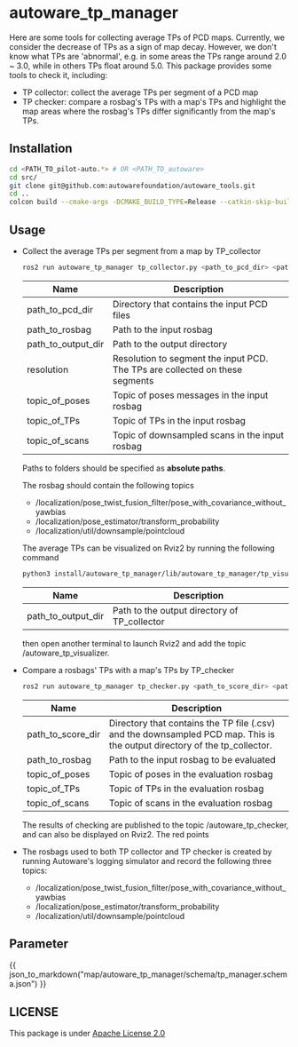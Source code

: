# autoware_tp_manager

Here are some tools for collecting average TPs of PCD maps. Currently, we consider the decrease of TPs as a sign of map decay. However, we don't know what TPs are 'abnormal', e.g. in some areas the TPs range around 2.0 ~ 3.0, while in others TPs float around 5.0. This package provides some tools to check it, including:
- TP collector: collect the average TPs per segment of a PCD map
- TP checker: compare a rosbag's TPs with a map's TPs and highlight the map areas where the rosbag's TPs differ significantly from the map's TPs.

## Installation

```bash
cd <PATH_TO_pilot-auto.*> # OR <PATH_TO_autoware>
cd src/
git clone git@github.com:autowarefoundation/autoware_tools.git
cd ..
colcon build --cmake-args -DCMAKE_BUILD_TYPE=Release --catkin-skip-building-tests --symlink-install --packages-up-to autoware_pointcloud_merger
```

## Usage

- Collect the average TPs per segment from a map by TP_collector

  ```bash
  ros2 run autoware_tp_manager tp_collector.py <path_to_pcd_dir> <path_to_rosbag> <path_to_output_dir> [--resolution:=<resolution>] [--pose_topic:=<topic_of_poses>] [--tp_topic:=<topic_of_TPs>] [--scan_topic:=<topic_of_scans>]
  ```

  | Name              | Description                                 |
  | ----------------- | ------------------------------------------- |
  | path_to_pcd_dir   | Directory that contains the input PCD files |
  | path_to_rosbag    | Path to the input rosbag                    |
  | path_to_output_dir| Path to the output directory                |
  | resolution        | Resolution to segment the input PCD. The TPs are collected on these segments|
  | topic_of_poses | Topic of poses messages in the input rosbag|
  | topic_of_TPs | Topic of TPs in the input rosbag|
  | topic_of_scans | Topic of downsampled scans in the input rosbag|

  Paths to folders should be specified as **absolute paths**.

  The rosbag should contain the following topics
  - /localization/pose_twist_fusion_filter/pose_with_covariance_without_yawbias
  - /localization/pose_estimator/transform_probability
  - /localization/util/downsample/pointcloud

  The average TPs can be visualized on Rviz2 by running the following command
  ```bash
  python3 install/autoware_tp_manager/lib/autoware_tp_manager/tp_visualizer.py <path_to_output_dir>
  ```
  | Name              | Description                                 |
  | ----------------- | ------------------------------------------- |
  | path_to_output_dir| Path to the output directory of TP_collector|

  then open another terminal to launch Rviz2 and add the topic /autoware_tp_visualizer.

- Compare a rosbags' TPs with a map's TPs by TP_checker
  ```bash
  ros2 run autoware_tp_manager tp_checker.py <path_to_score_dir> <path_to_rosbag> [--pose_topic:=<topic_of_poses>] [--tp_topic:=<topic_of_TPs>] [--scan_topic:=<topic_of_scans>]
  ```

  | Name              | Description                                 |
  | ----------------- | ------------------------------------------- |
  | path_to_score_dir | Directory that contains the TP file (.csv) and the downsampled PCD map. This is the output directory of the tp_collector.    |
  | path_to_rosbag    | Path to the input rosbag to be evaluated|
  | topic_of_poses    | Topic of poses in the evaluation rosbag |
  | topic_of_TPs      | Topic of TPs in the evaluation rosbag   |
  | topic_of_scans    | Topic of scans in the evaluation rosbag |

  The results of checking are published to the topic /autoware_tp_checker, and can also be displayed on Rviz2. The red points

- The rosbags used to both TP collector and TP checker is created by running Autoware's logging simulator and record the following three topics:
  - /localization/pose_twist_fusion_filter/pose_with_covariance_without_yawbias
  - /localization/pose_estimator/transform_probability
  - /localization/util/downsample/pointcloud

## Parameter

{{ json_to_markdown("map/autoware_tp_manager/schema/tp_manager.schema.json") }}

## LICENSE

This package is under [Apache License 2.0](../../LICENSE)
